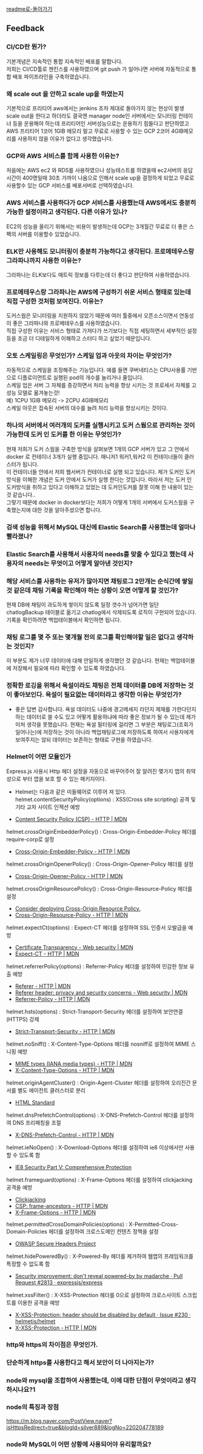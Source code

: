 [readme로-돌아가기](https://github.com/fungap/fungap-back)

## Feedback

### CI/CD란 뭔가?

기본개념은 지속적인 통합 지속적인 배포를 말합니다.<br>
저희는 CI/CD툴로 젠킨스를 사용하였으며 git push 가 일어나면 서버에 자동적으로 통합 배포 파이프라인을 구축하였습니다.

### 왜 scale out 을 안하고 scale up을 하였는지
기본적으로 프리티어 aws에서는 jenkins 조차 제대로 돌아가지 않는 현상이 발생
scale out을 한다고 하더라도 결국엔 manager node인 서버에서는 모니터링 컨테이너 등을 운용해야 하는데
프리티어인 서버성능으로는 운용하기 힘들다고 판단하였고 
AWS 프리티어 1코어 1GIB 메모리  말고 무료로 사용할 수 있는 GCP 2코어 4GIB메모리를 사용하지 않을 이유가 없다고 생각했습니다. 

### GCP와 AWS 서비스를 함께 사용한 이유는?

처음에는 AWS ec2 와 RDS를 사용하였으나 성능테스트를 하였을때 ec2서버의 응답시간이 400명일때 30초 가까이 나옴으로 인해서
scale up을 결정하게 되었고 무료로 사용할수 있는 GCP 서비스를 배포서버로 선택하였습니다.

### AWS 서비스를 사용하다가 GCP 서비스를 사용했는데 AWS에서도 충분히 가능한 설정이라고 생각된다. 다른 이유가 있나?

EC2의 성능을 올리기 위해서는 비용이 발생하는데 GCP는 3개월간 무료로 더 좋은 스펙의 서버를 이용할수 있었습니다.

### ELK만 사용해도 모니터링이 충분히 가능하다고 생각된다. 프로메테우스랑 그라파나까지 사용한 이유는?

그라파나는 ELK보다도 매트릭 정보를 다루는데 더 좋다고 판단하여 사용하였습니다.

### 프로메테우스랑 그라파나는 AWS에 구성하기 쉬운 서비스 형태로 있는데 직접 구성한 것처럼 보여진다. 이유는?

도커스웜은 모니터링을 지원하지 않았기 때문에 여러 툴중에서 오픈소스이면서 연동성이 좋은 그라파나와 프로메테우스를 사용하였습니다.<br>
직접 구성한 이유는 서비스 형태로 가져다가 쓰기보다는 직접 세팅하면서 세부적인 설정등을 조금 더 디테일하게 이해하고 스터디 하고 싶었기 때문입니다.

### 오토 스케일링은 무엇인가? 스케일 업과 아웃의 차이는 무엇인가?

자동적으로 스케일을 조정해주는 기능입니다. 예를 들면 쿠버네티스는 CPU사용률 기반으로 디플로이먼트로 실행된 pod의 개수를 늘리거나 줄입니다. <br>
스케일 업은 서버 그 자체를 증강하면서 처리 능력을 향상 시키는 것 프로세서 자체를 고성능 모델로 옮겨놓는것!<br>
예) 1CPU 1GIB 메모리 -> 2CPU 4GIB메모리 <br>
스케일 아웃은 접속된 서버의 대수를 늘려 처리 능력을 향상시키는 것이다.

### 하나의 서버에서 여러개의 도커를 실행시키고 도커 스웜으로 관리하는 것이 가능한데 도커 인 도커를 한 이유는 무엇인가?

현재 저희가 도커 스웜을 구축한 방식을 살펴보면 1개의 GCP 서버가 있고 그 안에서 docker 로 컨테이너 3개가 실행 중입니다. 매니저1 워커1,워커2 이 컨테이너들이 클러스터가 됩니다.<br>
이 컨테이너들 안에서 저희 웹서버가 컨테이너로 실행 되고 있습니다. 제가 도커인 도커 방식을 이해한 개념은 도커 안에서 도커가 실행 한다는 것입니다.
따라서 저는 도커 인 도커방식을 취하고 있다고 이해하고 있었는 데 도커인도커를 잘못 이해 한 내용이 있는 것 같습니다..<br>
그렇기 때문에 docker in docker보다는 저희가 어떻게 1개의 서버에서 도커스웜을 구축했는지에 대한 것을 알아주셨으면 합니다.

### 검색 성능을 위해서 MySQL 대신에 Elastic Search를 사용했는데 얼마나 빨라졌나?

### Elastic Search를 사용해서 사용자의 needs를 맞출 수 있다고 했는데 사용자의 needs는 무엇이고 어떻게 알아낸 것인지?

### 해당 서비스를 사용하는 유저가 많아지면 채팅로그 2만개는 순식간에 쌓일 것 같은데 채팅 기록을 확인해야 하는 상황이 오면 어떻게 할 것인가?

현재 DB에 채팅이 과도하게 쌓이지 않도록 일정 갯수가 넘어가면 일단 chatlogBackup 테이블로 옮기고 chatlog에서 삭제되도록 로직이 구현되어 있습니다. 기록을 확인하려면 백업테이블에서 확인하면 됩니다.

### 채팅 로그를 몇 주 또는 몇개월 전의 로그를 확인해야할 일은 없다고 생각하는 것인지?

이 부분도 제가 너무 데이터에 대해 안일하게 생각했던 것 같습니다. 현재는 백업테이블에 저장해서 필요에 따라 확인할 수 있도록 하였습니다.

### 정확한 로깅을 위해서 욕설이라도 채팅은 전체 데이터를 DB에 저장하는 것이 좋아보인다. 욕설이 필요없는 데이터라고 생각한 이유는 무엇인가?

- 좋은 답변 감사합니다. 욕설 데이터도 나중에 경고메세지 라던지 제재를 가한다던지 하는 데이터로 쓸 수도 있고 어떻게 활용하냐에 따라 좋은 정보가 될 수 있는데 제가 미처 생각을 못했습니다.
  현재는 욕설 필터링에 걸리면 그 부분은 채팅로그(조회가 일어나는)에 저장하는 것이 아니라 백업채팅로그에 저장하도록 하여서 사용자에게 보여주지는 않되 데이터는 보존하는 형태로 구현을 하였습니다.

### Helmet이 어떤 모듈인가
Express.js 사용시 Http 헤더 설정을 자동으로 바꾸어주어 잘 알려진 몇가지 앱의 취약성으로 부터 앱을 보호 할 수 있는 패키지이다.<br>
* Helmet는 다음과 같은 미들웨어로 이루어 져 있다.<br>
helmet.contentSecurityPolicy(options) : XSS(Cross site scripting) 공격 및 기타 교차 사이트 인젝션 예방

- [Content Security Policy (CSP) - HTTP | MDN](https://developer.mozilla.org/en-US/docs/Web/HTTP/CSP)

helmet.crossOriginEmbedderPolicy() : Cross-Origin-Embedder-Policy 헤더를 require-corp로 설정

- [Cross-Origin-Embedder-Policy - HTTP | MDN](https://developer.cdn.mozilla.net/en-US/docs/Web/HTTP/Headers/Cross-Origin-Embedder-Policy)

helmet.crossOriginOpenerPolicy() : Cross-Origin-Opener-Policy 헤더를 설정

- [Cross-Origin-Opener-Policy - HTTP | MDN](https://developer.mozilla.org/en-US/docs/Web/HTTP/Headers/Cross-Origin-Opener-Policy)

helmet.crossOriginResourcePolicy() : Cross-Origin-Resource-Policy 헤더를 설정

- [Consider deploying Cross-Origin Resource Policy.](https://resourcepolicy.fyi/)
- [Cross-Origin-Resource-Policy - HTTP | MDN](https://developer.mozilla.org/en-US/docs/Web/HTTP/Headers/Cross-Origin-Resource-Policy)

helmet.expectCt(options) : Expect-CT 헤더를 설정하여 SSL 인증서 오발급을 예방

- [Certificate Transparency - Web security | MDN](https://developer.mozilla.org/en-US/docs/Web/Security/Certificate_Transparency)
- [Expect-CT - HTTP | MDN](https://developer.mozilla.org/en-US/docs/Web/HTTP/Headers/Expect-CT)

helmet.referrerPolicy(options) : Referrer-Policy 헤더를 설정하여 민감한 정보 유출 예방

- [Referer - HTTP | MDN](https://developer.mozilla.org/en-US/docs/Web/HTTP/Headers/Referer)
- [Referer header: privacy and security concerns - Web security | MDN](https://developer.mozilla.org/en-US/docs/Web/Security/Referer_header:_privacy_and_security_concerns)
- [Referrer-Policy - HTTP | MDN](https://developer.mozilla.org/en-US/docs/Web/HTTP/Headers/Referrer-Policy)

helmet.hsts(options) : Strict-Transport-Security 헤더를 설정하여 보안연결(HTTPS) 강제

- [Strict-Transport-Security - HTTP | MDN](https://developer.mozilla.org/en-US/docs/Web/HTTP/Headers/Strict-Transport-Security)

helmet.noSniff() : X-Content-Type-Options 헤더를 nosniff로 설정하여 MIME 스니핑 예방

- [MIME types (IANA media types) - HTTP | MDN](https://developer.mozilla.org/en-US/docs/Web/HTTP/Basics_of_HTTP/MIME_types#MIME_sniffing)
- [X-Content-Type-Options - HTTP | MDN](https://developer.mozilla.org/en-US/docs/Web/HTTP/Headers/X-Content-Type-Options)

helmet.originAgentCluster() : Origin-Agent-Cluster 헤더를 설정하여 오리진간 문서를 별도 에이전트 클러스터로 분리

- [HTML Standard](https://whatpr.org/html/6214/origin.html#origin-keyed-agent-clusters)

helmet.dnsPrefetchControl(options) : X-DNS-Prefetch-Control 헤더를 설정하여 DNS 프리패칭을 조절

- [X-DNS-Prefetch-Control - HTTP | MDN](https://developer.mozilla.org/en-US/docs/Web/HTTP/Headers/X-DNS-Prefetch-Control)

helmet.ieNoOpen() : X-Download-Options 헤더를 설정하여 ie8 이상에서만 사용할 수 있도록 함

- [IE8 Security Part V: Comprehensive Protection](https://docs.microsoft.com/en-us/archive/blogs/ie/ie8-security-part-v-comprehensive-protection)

helmet.frameguard(options) : X-Frame-Options 헤더를 설정하여 clickjacking 공격을 예방

- [Clickjacking](https://en.wikipedia.org/wiki/Clickjacking)
- [CSP: frame-ancestors - HTTP | MDN](https://developer.mozilla.org/en-US/docs/Web/HTTP/Headers/Content-Security-Policy/frame-ancestors)
- [X-Frame-Options - HTTP | MDN](https://developer.mozilla.org/en-US/docs/Web/HTTP/Headers/X-Frame-Options)

helmet.permittedCrossDomainPolicies(options) : X-Permitted-Cross-Domain-Policies 헤더를 설정하여 크로스도메인 컨텐츠 정책을 설정

- [OWASP Secure Headers Project](https://owasp.org/www-project-secure-headers/)

helmet.hidePoweredBy() : X-Powered-By 헤더를 제거하여 웹앱의 프레임워크를 특정할 수 없도록 함

- [Security improvement: don't reveal powered-by by madarche · Pull Request #2813 · expressjs/express](https://github.com/expressjs/express/pull/2813#issuecomment-159270428)

helmet.xssFilter() : X-XSS-Protection 헤더를 0으로 설정하여 크로스사이트 스크립트를 이용한 공격을 예방

- [X-XSS-Protection: header should be disabled by default · Issue #230 · helmetjs/helmet](https://github.com/helmetjs/helmet/issues/230)
- [X-XSS-Protection - HTTP | MDN](https://developer.mozilla.org/en-US/docs/Web/HTTP/Headers/X-XSS-Protection)

### http와 https의 차이점은 무엇인가.

### 단순하게 https를 사용한다고 해서 보안이 더 나아지는가?

### node와 mysql을 조합하여 사용했는데, 이에 대한 단점이 무엇이라고 생각하시나요?1

### node의 특징과 장점
https://m.blog.naver.com/PostView.naver?isHttpsRedirect=true&blogId=silver889&logNo=220204778189
### node와 MySQL이 어떤 상황에 사용되어야 유리할까요?
